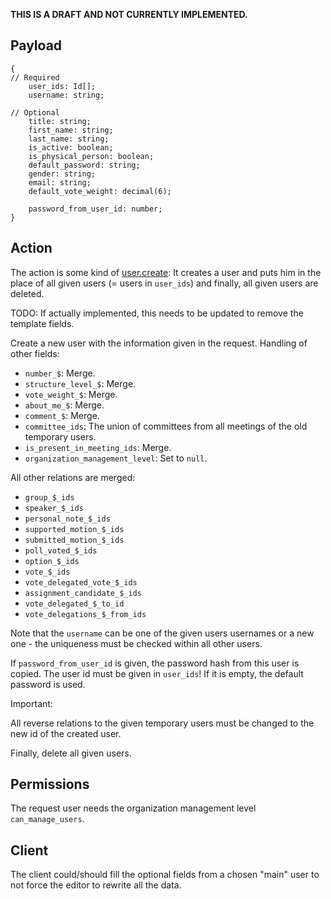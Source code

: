 **THIS IS A DRAFT AND NOT CURRENTLY IMPLEMENTED.**

## Payload
```
{
// Required
    user_ids: Id[];
    username: string;

// Optional
    title: string;
    first_name: string;
    last_name: string;
    is_active: boolean;
    is_physical_person: boolean;
    default_password: string;
    gender: string;
    email: string;
    default_vote_weight: decimal(6);

    password_from_user_id: number;
}
```

## Action
The action is some kind of [user.create](user.create.md): It creates a user and puts him in the place of all given
users (= users in `user_ids`) and finally, all given users are deleted.

TODO: If actually implemented, this needs to be updated to remove the template fields.

Create a new user with the information given in the request. Handling of other fields:
- `number_$`: Merge.
- `structure_level_$`: Merge.
- `vote_weight_$`: Merge.
- `about_me_$`: Merge.
- `comment_$`: Merge.
- `committee_ids`: The union of committees from all meetings of the old temporary users.
- `is_present_in_meeting_ids`: Merge.
- `organization_management_level`: Set to `null`.

All other relations are merged:
- `group_$_ids`
- `speaker_$_ids`
- `personal_note_$_ids`
- `supported_motion_$_ids`
- `submitted_motion_$_ids`
- `poll_voted_$_ids`
- `option_$_ids`
- `vote_$_ids`
- `vote_delegated_vote_$_ids`
- `assignment_candidate_$_ids`
- `vote_delegated_$_to_id`
- `vote_delegations_$_from_ids`

Note that the `username` can be one of the given users usernames or a new one - the uniqueness must be checked within all other users.

If `password_from_user_id` is given, the password hash from this user is copied. The user id must be given in `user_ids`! If it is empty, the default password is used. 

Important:

All reverse relations to the given temporary users must be changed to the new id of the created user.

Finally, delete all given users.

## Permissions
The request user needs the organization management level `can_manage_users`.

## Client

The client could/should fill the optional fields from a chosen "main" user to not force the editor to rewrite all the data.
